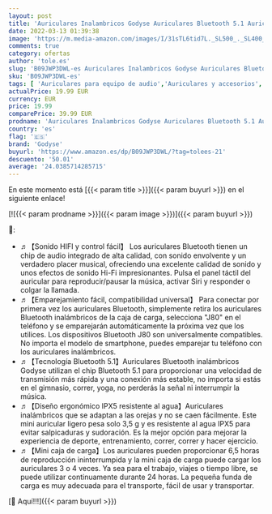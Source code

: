```yaml
---
layout: post
title: 'Auriculares Inalambricos Godyse Auriculares Bluetooth 5.1 Auriculares Inalámbricos Deportivos con Micrófono IPX5 Impermeable Control Estéreo para iPhone Huawei Xiaomi Samsung Negro'
date: 2022-03-13 01:39:38
image: 'https://m.media-amazon.com/images/I/31sTL6tid7L._SL500_._SL400_.jpg'
comments: true
category: ofertas
author: 'tole.es'
slug: 'B09JWP3DWL-es Auriculares Inalambricos Godyse Auriculares Bluetooth 5.1...'
sku: 'B09JWP3DWL-es'
tags: [ 'Auriculares para equipo de audio','Auriculares y accesorios','Electrónica','godyse','iphone', ]
actualPrice: 19.99 EUR
currency: EUR
price: 19.99
comparePrice: 39.99 EUR
prodname: 'Auriculares Inalambricos Godyse Auriculares Bluetooth 5.1 Auriculares Inalámbricos Deportivos con Micrófono IPX5 Impermeable Control Estéreo para iPhone Huawei Xiaomi Samsung Negro'
country: 'es'
flag: '🇪🇸'
brand: 'Godyse'
buyurl: 'https://www.amazon.es/dp/B09JWP3DWL/?tag=tolees-21'
descuento: '50.01'
average: '24.0385714285715'
---
```


En este momento está [{{< param title >}}]({{< param buyurl >}}) en el siguiente enlace!

[![{{< param prodname >}}]({{< param image >}})]({{< param buyurl >}})

🔎:

- ♬【Sonido HIFI y control fácil】 Los auriculares Bluetooth tienen un chip de audio integrado de alta calidad, con sonido envolvente y un verdadero placer musical, ofreciendo una excelente calidad de sonido y unos efectos de sonido Hi-Fi impresionantes. Pulsa el panel táctil del auricular para reproducir/pausar la música, activar Siri y responder o colgar la llamada.
- ♬【Emparejamiento fácil, compatibilidad universal】 Para conectar por primera vez los auriculares Bluetooth, simplemente retira los auriculares Bluetooth inalámbricos de la caja de carga, selecciona "J80" en el teléfono y se emparejarán automáticamente la próxima vez que los utilices. Los dispositivos Bluetooth J80 son universalmente compatibles. No importa el modelo de smartphone, puedes emparejar tu teléfono con los auriculares inalámbricos.
- ♬【Tecnología Bluetooth 5.1】Auriculares Bluetooth inalámbricos Godyse utilizan el chip Bluetooth 5.1 para proporcionar una velocidad de transmisión más rápida y una conexión más estable, no importa si estás en el gimnasio, correr, yoga, no perderás la señal ni interrumpir la música.
- ♬【Diseño ergonómico IPX5 resistente al agua】Auriculares inalámbricos que se adaptan a las orejas y no se caen fácilmente. Este mini auricular ligero pesa solo 3,5 g y es resistente al agua IPX5 para evitar salpicaduras y sudoración. Es la mejor opción para mejorar la experiencia de deporte, entrenamiento, correr, correr y hacer ejercicio.
- ♬【Mini caja de carga】Los auriculares pueden proporcionar 6,5 horas de reproducción ininterrumpida y la mini caja de carga puede cargar los auriculares 3 o 4 veces. Ya sea para el trabajo, viajes o tiempo libre, se puede utilizar continuamente durante 24 horas. La pequeña funda de carga es muy adecuada para el transporte, fácil de usar y transportar.

[🛒 Aquí!!!]({{< param buyurl >}})
